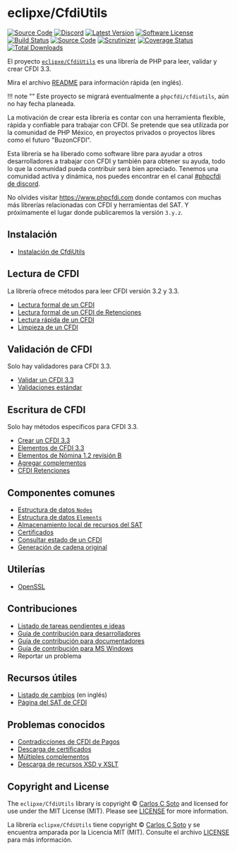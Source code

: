 # eclipxe/CfdiUtils

[![Source Code][badge-source]][source]
[![Discord][badge-discord]][discord]
[![Latest Version][badge-release]][release]
[![Software License][badge-license]][license]
[![Build Status][badge-build]][build]
[![Source Code][badge-documentation]][documentation]
[![Scrutinizer][badge-quality]][quality]
[![Coverage Status][badge-coverage]][coverage]
[![Total Downloads][badge-downloads]][downloads]

El proyecto [`eclipxe/CfdiUtils`](https://github.com/eclipxe13/CfdiUtils)
es una librería de PHP para leer, validar y crear CFDI 3.3.

Mira el archivo [README][] para información rápida (en inglés).

!!! note ""
    Este proyecto se migrará eventualmente a `phpcfdi/cfdiutils`, aún no hay fecha planeada.

La motivación de crear esta librería es contar con una herramienta flexible, rápida y
confiable para trabajar con CFDI. Se pretende que sea utilizada por la comunidad de PHP
México, en proyectos privados o proyectos libres como el futuro "BuzonCFDI".

Esta librería se ha liberado como software libre para ayudar a otros desarrolladores a
trabajar con CFDI y también para obtener su ayuda, todo lo que la comunidad pueda
contribuir será bien apreciado. Tenemos una comunidad activa y dinámica, nos puedes
encontrar en el canal [#phpcfdi de discord][discord].

No olvides visitar <https://www.phpcfdi.com> donde contamos con muchas más librerías relacionadas con
CFDI y herramientas del SAT. Y próximamente el lugar donde publicaremos la versión `3.y.z`.

## Instalación

- [Instalación de CfdiUtils](instalar/instalacion.md)

## Lectura de CFDI

La librería ofrece métodos para leer CFDI versión 3.2 y 3.3.

- [Lectura formal de un CFDI](leer/leer-cfdi.md)
- [Lectura formal de un CFDI de Retenciones](leer/leer-cfdi-retenciones.md)
- [Lectura rápida de un CFDI](leer/quickreader.md)
- [Limpieza de un CFDI](leer/limpieza-cfdi.md)


## Validación de CFDI

Solo hay validadores para CFDI 3.3.

- [Validar un CFDI 3.3](validar/validacion-cfdi.md)
- [Validaciones estándar](validar/validaciones-estandar.md)


## Escritura de CFDI

Solo hay métodos específicos para CFDI 3.3.

- [Crear un CFDI 3.3](crear/crear-cfdi.md)
- [Elementos de CFDI 3.3](crear/elements-cfdi33.md)
- [Elementos de Nómina 1.2 revisión B](crear/complemento-nomina12b.md)
- [Agregar complementos](crear/complementos-aun-no-implementados.md)
- [CFDI Retenciones](crear/cfdi-de-retenciones-e-informacion-de-pagos.md)


## Componentes comunes

- [Estructura de datos `Nodes`](componentes/nodes.md)
- [Estructura de datos `Elements`](componentes/elements.md)
- [Almacenamiento local de recursos del SAT](componentes/xmlresolver.md)
- [Certificados](componentes/certificado.md)
- [Consultar estado de un CFDI](componentes/estado-sat.md)
- [Generación de cadena original](componentes/cadena-de-origen.md)


## Utilerías

- [OpenSSL](utilerias/openssl.md)


## Contribuciones

- [Listado de tareas pendientes e ideas](TODO.md)
- [Guía de contribución para desarrolladores](contribuir/guia-desarrollador.md)
- [Guía de contribución para documentadores](contribuir/guia-documentador.md)
- [Guía de contribución para MS Windows](contribuir/guia-windows.md)
- Reportar un problema


## Recursos útiles

- [Listado de cambios](CHANGELOG.md) (en inglés)
- [Página del SAT de CFDI](http://omawww.sat.gob.mx/informacion_fiscal/factura_electronica/Paginas/Anexo_20_version3.3.aspx)


## Problemas conocidos

- [Contradicciones de CFDI de Pagos](problemas/contradicciones-pagos.md)
- [Descarga de certificados](problemas/descarga-certificados.md)
- [Múltiples complementos](problemas/multiples-complementos.md)
- [Descarga de recursos XSD y XSLT](problemas/descarga-recursos.md)


## Copyright and License

The `eclipxe/CfdiUtils` library is copyright © [Carlos C Soto](http://eclipxe.com.mx/)
and licensed for use under the MIT License (MIT). Please see [LICENSE][] for more information.

La librería  `eclipxe/CfdiUtils` tiene copyright © [Carlos C Soto](http://eclipxe.com.mx/)
y se encuentra amparada por la Licencia MIT (MIT). Consulte el archivo [LICENSE][] para más información.


[readme]: https://github.com/eclipxe13/CfdiUtils/blob/master/README.md

[source]: https://github.com/eclipxe13/CfdiUtils
[documentation]: https://cfdiutils.readthedocs.io/
[discord]: https://discord.gg/aFGYXvX
[release]: https://github.com/eclipxe13/CfdiUtils/releases
[license]: https://github.com/eclipxe13/CfdiUtils/blob/master/LICENSE
[build]: https://github.com/eclipxe13/CfdiUtils/actions/workflows/build.yml?query=branch:master
[quality]: https://scrutinizer-ci.com/g/eclipxe13/CfdiUtils/?branch=master
[coverage]: https://scrutinizer-ci.com/g/eclipxe13/CfdiUtils/code-structure/master/code-coverage/src/CfdiUtils/
[downloads]: https://packagist.org/packages/eclipxe/CfdiUtils

[badge-source]: https://img.shields.io/badge/source-eclipxe13/CfdiUtils-blue?logo=github&style=flat-square
[badge-documentation]: https://img.shields.io/readthedocs/cfdiutils/latest?logo=read-the-docs&style=flat-square
[badge-discord]: https://img.shields.io/discord/459860554090283019?logo=discord&style=flat-square
[badge-release]: https://img.shields.io/github/release/eclipxe13/CfdiUtils?logo=git&style=flat-square
[badge-license]: https://img.shields.io/github/license/eclipxe13/CfdiUtils?logo=open-source-initiative&style=flat-square
[badge-build]: https://img.shields.io/github/workflow/status/eclipxe13/CfdiUtils/build/master?logo=github-actions&style=flat-square
[badge-quality]: https://img.shields.io/scrutinizer/g/eclipxe13/CfdiUtils/master?logo=scrutinizer-ci&style=flat-square
[badge-coverage]: https://img.shields.io/scrutinizer/coverage/g/eclipxe13/CfdiUtils/master?logo=scrutinizer-ci&style=flat-square
[badge-downloads]: https://img.shields.io/packagist/dt/eclipxe/CfdiUtils?logo=composer&style=flat-square
